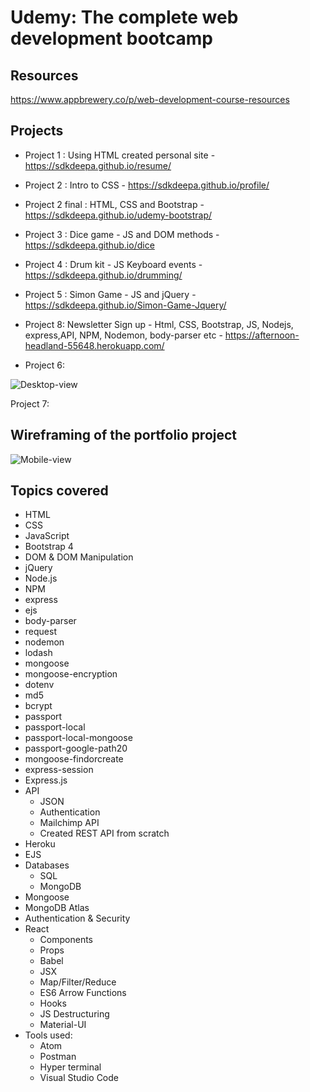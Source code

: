 # Udemy: The complete web development bootcamp 

## Resources

https://www.appbrewery.co/p/web-development-course-resources

## Projects

- Project 1 : Using HTML created personal site - https://sdkdeepa.github.io/resume/

- Project 2 :  Intro to CSS - https://sdkdeepa.github.io/profile/

- Project 2 final : HTML, CSS and Bootstrap - https://sdkdeepa.github.io/udemy-bootstrap/

- Project 3 : Dice game - JS and DOM methods - https://sdkdeepa.github.io/dice

- Project 4 : Drum kit - JS Keyboard events - https://sdkdeepa.github.io/drumming/

- Project 5 : Simon Game - JS and jQuery - https://sdkdeepa.github.io/Simon-Game-Jquery/

- Project 8: Newsletter Sign up - Html, CSS, Bootstrap, JS, Nodejs, express,API, NPM, Nodemon, body-parser etc - https://afternoon-headland-55648.herokuapp.com/ 

- Project 6:

![Desktop-view](https://github.com/sdkdeepa/sdkdeepa.github.io/blob/master/Calculator.gif)








Project 7:








##  Wireframing of the portfolio project

![Mobile-view](https://github.com/sdkdeepa/Udemy-web-bootcamp/blob/master/TinDog.png)

## Topics covered

- HTML
- CSS
- JavaScript
- Bootstrap 4
- DOM & DOM Manipulation
- jQuery
- Node.js
- NPM
- express
- ejs
- body-parser
- request 
- nodemon
- lodash
- mongoose
- mongoose-encryption
- dotenv
- md5
- bcrypt
- passport
- passport-local
- passport-local-mongoose
- passport-google-path20
- mongoose-findorcreate
- express-session
- Express.js
- API
  * JSON
  * Authentication
  * Mailchimp API
  * Created REST API from scratch
- Heroku
- EJS
- Databases
  * SQL
  * MongoDB
- Mongoose
- MongoDB Atlas
- Authentication & Security
- React
  * Components
  * Props
  * Babel
  * JSX
  * Map/Filter/Reduce
  * ES6 Arrow Functions
  * Hooks
  * JS Destructuring
  * Material-UI
- Tools used:
  * Atom
  * Postman
  * Hyper terminal
  * Visual Studio Code


